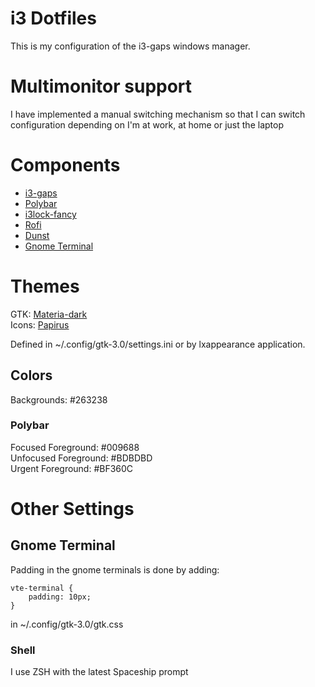 # i3 Dotfiles
This is my configuration of the i3-gaps windows manager.

# Multimonitor support
I have implemented a manual switching mechanism so that I can switch configuration depending on I'm at work, at home or just the laptop

# Components
* [i3-gaps](https://github.com/Airblader/i3)
* [Polybar](https://github.com/jaagr/polybar)
* [i3lock-fancy](https://github.com/guimeira/i3lock-fancy-multimonitor)
* [Rofi](https://github.com/DaveDavenport/rofi)
* [Dunst](https://github.com/dunst-project/dunst) 
* [Gnome Terminal](https://github.com/GNOME/gnome-terminal)

# Themes
GTK: [Materia-dark](https://github.com/nana-4/materia-theme)  
Icons: [Papirus](https://github.com/PapirusDevelopmentTeam/papirus-icon-theme)  

Defined in ~/.config/gtk-3.0/settings.ini or by lxappearance application.

## Colors
Backgrounds: #263238

### Polybar
Focused Foreground: #009688  
Unfocused Foreground: #BDBDBD  
Urgent Foreground: #BF360C	

# Other Settings
## Gnome Terminal
Padding in the gnome terminals is done by adding:
~~~
vte-terminal {
    padding: 10px;
}
~~~
in ~/.config/gtk-3.0/gtk.css

### Shell
I use ZSH with the latest Spaceship prompt
